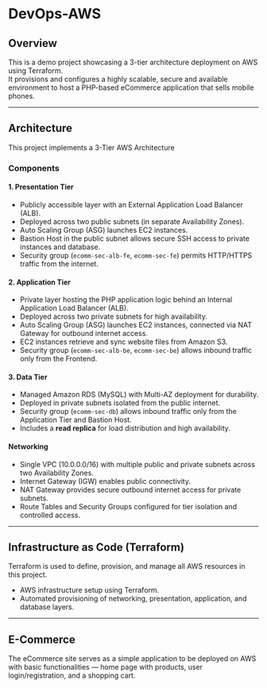 # DevOps-AWS

## Overview

This is a demo project showcasing a 3-tier architecture deployment on AWS using Terraform.  
It provisions and configures a highly scalable, secure and available environment to host a PHP-based eCommerce application that sells mobile phones.  

---

## Architecture

This project implements a 3-Tier AWS Architecture

### Components

#### 1. **Presentation Tier**
- Publicly accessible layer with an External Application Load Balancer (ALB).
- Deployed across two public subnets (in separate Availability Zones).
- Auto Scaling Group (ASG) launches EC2 instances.
- Bastion Host in the public subnet allows secure SSH access to private instances and database.
- Security group (`ecomm-sec-alb-fe`, `ecomm-sec-fe`) permits HTTP/HTTPS traffic from the internet.

#### 2. **Application Tier**
- Private layer hosting the PHP application logic behind an Internal Application Load Balancer (ALB).
- Deployed across two private subnets for high availability.
- Auto Scaling Group (ASG) launches EC2 instances, connected via NAT Gateway for outbound internet access.
- EC2 instances retrieve and sync website files from Amazon S3.
- Security group (`ecomm-sec-alb-be`, `ecomm-sec-be`) allows inbound traffic only from the Frontend.

#### 3. **Data Tier**
- Managed Amazon RDS (MySQL) with Multi-AZ deployment for durability.
- Deployed in private subnets isolated from the public internet.
- Security group (`ecomm-sec-db`) allows inbound traffic only from the Application Tier and Bastion Host.
- Includes a **read replica** for load distribution and high availability.

#### Networking
- Single VPC (10.0.0.0/16) with multiple public and private subnets across two Availability Zones.
- Internet Gateway (IGW) enables public connectivity.
- NAT Gateway provides secure outbound internet access for private subnets.
- Route Tables and Security Groups configured for tier isolation and controlled access.

---

## Infrastructure as Code (Terraform)

Terraform is used to define, provision, and manage all AWS resources in this project.

- AWS infrastructure setup using Terraform.
- Automated provisioning of networking, presentation, application, and database layers.

---

## E-Commerce

The eCommerce site serves as a simple application to be deployed on AWS with basic functionalities — home page with products, user login/registration, and a shopping cart.